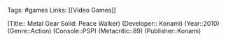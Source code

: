 Tags: #games
Links: [[Video Games]]

(Title:: Metal Gear Solid: Peace Walker)
(Developer:: Konami)
(Year::2010)
(Genre::Action)
(Console::PSP)
(Metacritic::89)
(Publisher::Konami)








